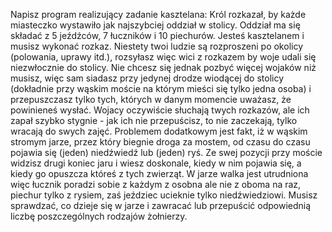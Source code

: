 Napisz program realizujący zadanie kasztelana:
Król rozkazał, by każde miasteczko wystawiło jak najszybciej oddział w stolicy. Oddział ma się składać z 5 jeźdźców, 7 łuczników i 10 piechurów. Jesteś kasztelanem i musisz wykonać rozkaz. Niestety twoi ludzie są rozproszeni po okolicy (polowania, uprawy itd.), rozsyłasz więc wici z rozkazem by woje udali się niezwłocznie do stolicy.
Nie chcesz się jednak pozbyć więcej wojaków niż musisz, więc sam siadasz przy jedynej drodze wiodącej do stolicy (dokładnie przy wąskim moście
na którym mieści się tylko jedna osoba) i przepuszczasz tylko tych, których w danym momencie uważasz, że powinieneś wysłać. Wojacy oczywiście słuchają twych rozkazów,
ale ich zapał szybko stygnie - jak ich nie przepuścisz, to nie zaczekają, tylko wracają
do swych zajęć.
Problemem dodatkowym jest fakt, iż w wąskim stromym jarze, przez który biegnie droga za mostem, od czasu do czasu pojawia się (jeden) niedźwiedź lub (jeden) ryś. Ze swej pozycji przy moście widzisz drugi koniec jaru i wiesz doskonale, kiedy w nim pojawia się, a kiedy go opuszcza któreś z tych zwierząt. W jarze walka jest utrudniona więc łucznik poradzi sobie z każdym z osobna ale nie z oboma na raz, piechur tylko z rysiem, zaś jeździec ucieknie tylko niedźwiedziowi.
Musisz sprawdzać, co dzieje się w jarze i zawracać lub przepuścić odpowiednią liczbę poszczególnych rodzajów żołnierzy.
